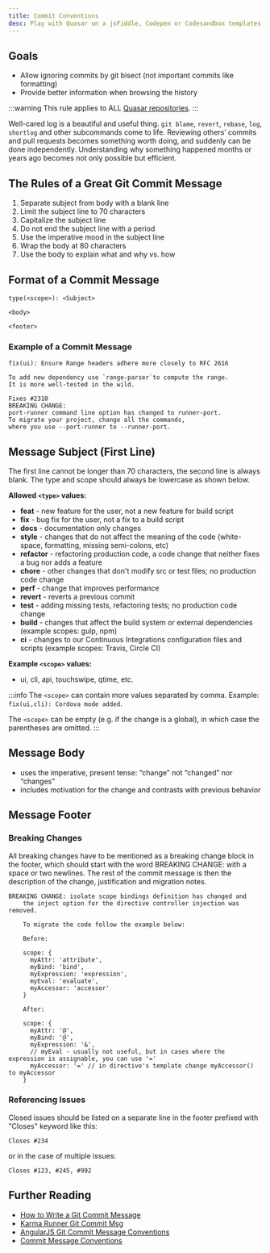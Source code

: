 ```yaml
---
title: Commit Conventions
desc: Play with Quasar on a jsFiddle, Codepen or Codesandbox templates.
---
```


## Goals
- Allow ignoring commits by git bisect (not important commits like formatting)
- Provide better information when browsing the history

:::warning
This rule applies to ALL [Quasar repositories](https://github.com/quasarframework).
:::

Well-cared log is a beautiful and useful thing. `git blame`, `revert`, `rebase`, `log`, `shortlog` and other subcommands come to life. Reviewing others’ commits and pull requests becomes something worth doing, and suddenly can be done independently. Understanding why something happened months or years ago becomes not only possible but efficient.

## The Rules of a Great Git Commit Message

1. Separate subject from body with a blank line
2. Limit the subject line to 70 characters
3. Capitalize the subject line
4. Do not end the subject line with a period
5. Use the imperative mood in the subject line
6. Wrap the body at 80 characters
7. Use the body to explain what and why vs. how

## Format of a Commit Message

```
type(<scope>): <Subject>

<body>

<footer>
```

### Example of a Commit Message

```
fix(ui): Ensure Range headers adhere more closely to RFC 2616

To add new dependency use `range-parser`to compute the range.
It is more well-tested in the wild.

Fixes #2310
BREAKING CHANGE:
port-runner command line option has changed to runner-port.
To migrate your project, change all the commands,
where you use --port-runner to --runner-port.
```

## Message Subject (First Line)

The first line cannot be longer than 70 characters, the second line is always blank. The type and scope should always be lowercase as shown below.

**Allowed `<type>` values:**

- **feat** - new feature for the user, not a new feature for build script
- **fix** - bug fix for the user, not a fix to a build script
- **docs** - documentation only changes
- **style** - changes that do not affect the meaning of the code (white-space, formatting, missing semi-colons, etc)
- **refactor** - refactoring production code, a code change that neither fixes a bug nor adds a feature
- **chore** - other changes that don't modify src or test files; no production code change
- **perf** - change that improves performance
- **revert** - reverts a previous commit
- **test** - adding missing tests, refactoring tests; no production code change
- **build** - changes that affect the build system or external dependencies (example scopes: gulp, npm)
- **ci** - changes to our Continuous Integrations configuration files and scripts (example scopes: Travis, Circle CI)

**Example `<scope>` values:**

- ui, cli, api, touchswipe, qtime, etc.

:::info
The `<scope>` can contain more values separated by comma. Example: `fix(ui,cli): Cordova mode added`.

The `<scope>` can be empty (e.g. if the change is a global), in which case the parentheses are omitted.
:::

## Message Body

- uses the imperative, present tense: “change” not “changed” nor “changes”
- includes motivation for the change and contrasts with previous behavior

## Message Footer

### Breaking Changes

All breaking changes have to be mentioned as a breaking change block in the footer, which should start with the word BREAKING CHANGE: with a space or two newlines. The rest of the commit message is then the description of the change, justification and migration notes.

```
BREAKING CHANGE: isolate scope bindings definition has changed and
    the inject option for the directive controller injection was removed.

    To migrate the code follow the example below:

    Before:

    scope: {
      myAttr: 'attribute',
      myBind: 'bind',
      myExpression: 'expression',
      myEval: 'evaluate',
      myAccessor: 'accessor'
    }

    After:

    scope: {
      myAttr: '@',
      myBind: '@',
      myExpression: '&',
      // myEval - usually not useful, but in cases where the expression is assignable, you can use '='
      myAccessor: '=' // in directive's template change myAccessor() to myAccessor
    }
```

### Referencing Issues

Closed issues should be listed on a separate line in the footer prefixed with "Closes" keyword like this:

`Closes #234`

or in the case of multiple issues:

`Closes #123, #245, #992`

## Further Reading

- [How to Write a Git Commit Message](https://chris.beams.io/posts/git-commit/)
- [Karma Runner Git Commit Msg](http://karma-runner.github.io/4.0/dev/git-commit-msg.html)
- [AngularJS Git Commit Message Conventions](https://docs.google.com/document/d/1QrDFcIiPjSLDn3EL15IJygNPiHORgU1_OOAqWjiDU5Y/edit#)
- [Commit Message Conventions](https://gist.github.com/stephenparish/9941e89d80e2bc58a153)
